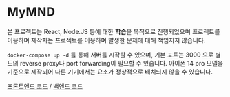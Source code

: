 # MyMND
본 프로젝트는 React, Node.JS 등에 대한 **학습**을 목적으로 진행되었으며 프로젝트를 이용하며 제작자는 프로젝트를 이용하며 발생한 문제에 대해 책임지지 않습니다.

`docker-compose up -d` 를 통해 서버를 시작할 수 있으며, 기본 포트는 3000 으로 별도의 reverse proxy나 port forwarding이 필요할 수 있습니다. 아이폰 14 pro 모델을 기준으로 제작되어 다른 기기에서는 요소가 정상적으로 배치되지 않을 수 있습니다.

[프론트엔드 코드](https://github.com/reproducepark/mymnd-frontend.git) / [백엔드 코드](https://github.com/reproducepark/mymnd-backend.git)